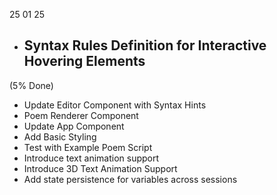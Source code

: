 25 01 25

- Syntax Rules Definition for Interactive Hovering Elements
    - 

(5% Done)
- Update Editor Component with Syntax Hints
- Poem Renderer Component
- Update App Component
- Add Basic Styling
- Test with Example Poem Script
- Introduce text animation support
- Introduce 3D Text Animation Support
- Add state persistence for variables across sessions